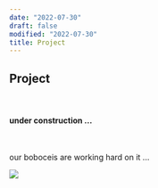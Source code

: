 ```yaml
---
date: "2022-07-30"
draft: false
modified: "2022-07-30"
title: Project
---
```


## Project

<br>

#### under construction ...

<br>

our boboceis are working hard on it ...

![](boboceis.jpg)
